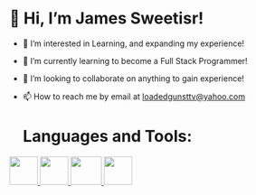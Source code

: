 <h1><strong>👋 Hi, I’m James Sweetisr!</strong></h1>

  
- 👀 I’m interested in Learning, and expanding my experience!
- 🌱 I’m currently learning to become a Full Stack Programmer!
- 💞️ I’m looking to collaborate on anything to gain experience!
- 📫 How to reach me by email at loadedgunsttv@yahoo.com

  <h1><strong>Languages and Tools:</strong></h1>
<a href="https://www.w3schools.com/html/">
  <img src="https://icons-for-free.com/iconfiles/png/512/html+html5+icon-1320185152054921895.png" height="50px" width="50px">
</a>
<a href="https://www.w3schools.com/css/">
  <img src="https://www.shareicon.net/data/128x128/2015/09/11/99500_css3_512x512.png" height="50px" width="50px">
</a>
<a href="https://getbootstrap.com/">
  <img src="https://www.brcline.com/wp-content/uploads/2016/01/bootstrap-logo.png" height="50px" width="55px">
</a>
<a href="https://www.w3schools.com/cs/">
  <img src="https://preview.redd.it/free-c-logos-to-use-in-your-projects-tutorials-guides-blog-v0-iajmv3o3jmea1.png" height="50px" width="50px">
</a>
